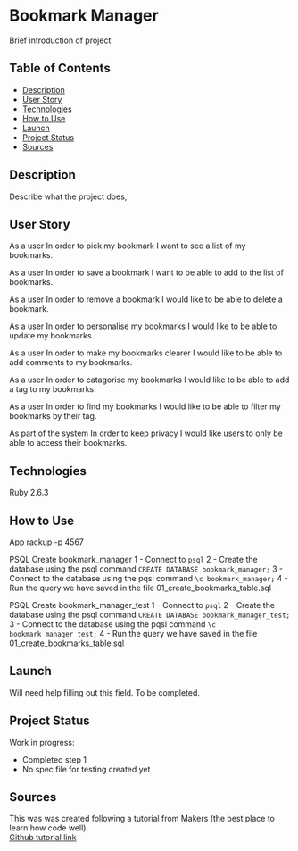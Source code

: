 # Bookmark Manager

Brief introduction of project

## Table of Contents

* [Description](#description)
* [User Story](#user_story)
* [Technologies](#technologies)
* [How to Use](#how_to_use)
* [Launch](#launch)
* [Project Status](#project-status)
* [Sources](#sources)

## Description

Describe what the project does, 

## User Story

As a user
In order to pick my bookmark
I want to see a list of my bookmarks.

As a user
In order to save a bookmark
I want to be able to add to the list of bookmarks.

As a user
In order to remove a bookmark
I would like to be able to delete a bookmark.

As a user
In order to personalise my bookmarks
I would like to be able to update my bookmarks.

As a user
In order to make my bookmarks clearer
I would like to be able to add comments to my bookmarks.

As a user
In order to catagorise my bookmarks
I would like to be able to add a tag to my bookmarks.

As a user
In order to find my bookmarks
I would like to be able to filter my bookmarks by their tag.

As part of the system
In order to keep privacy
I would like users to only be able to access their bookmarks.



## Technologies

Ruby 2.6.3

## How to Use

App
rackup -p 4567 

PSQL Create bookmark_manager
1 - Connect to `psql`
2 - Create the database using the psql command `CREATE DATABASE bookmark_manager;`
3 - Connect to the database using the pqsl command `\c bookmark_manager;`
4 - Run the query we have saved in the file 01_create_bookmarks_table.sql

PSQL Create bookmark_manager_test
1 - Connect to `psql`
2 - Create the database using the psql command `CREATE DATABASE bookmark_manager_test;`
3 - Connect to the database using the pqsl command `\c bookmark_manager_test;`
4 - Run the query we have saved in the file 01_create_bookmarks_table.sql


## Launch

Will need help filling out this field. To be completed.

## Project Status

Work in progress:

* Completed step 1
* No spec file for testing created yet

## Sources

This was was created following a tutorial from Makers (the best place to learn how code well).  
[Github tutorial link](https://github.com/makersacademy/course/blob/master/bookmark_manager/00_challenge_map.md)
